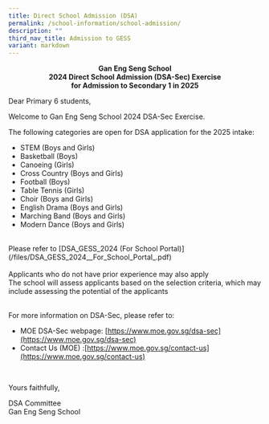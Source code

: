 ```yaml
---
title: Direct School Admission (DSA)
permalink: /school-information/school-admission/
description: ""
third_nav_title: Admission to GESS
variant: markdown
---
```

<p style="text-align:center;"> <strong>Gan Eng Seng School<br>2024 Direct School Admission (DSA-Sec) Exercise<br>for Admission to Secondary 1 in 2025</strong></p>

Dear Primary 6 students,

Welcome to Gan Eng Seng School 2024 DSA-Sec Exercise.

The following categories are open for DSA application for the 2025 intake:

*   STEM (Boys and Girls)
*   Basketball (Boys)
*   Canoeing (Girls)
*   Cross Country (Boys and Girls)
*   Football (Boys)
*   Table Tennis (Girls)
*   Choir (Boys and Girls)
*   English Drama (Boys and Girls)
*   Marching Band (Boys and Girls)
*   Modern Dance (Boys and Girls)

<br>
Please refer to  [DSA_GESS_2024 (For School Portal)](/files/DSA_GESS_2024__For_School_Portal_.pdf)
<br><br>
Applicants who do not have prior experience may also apply
<br>
The school will assess applicants based on the selection criteria, which may include assessing the potential of the applicants
<br><br>


For more information on DSA-Sec, please refer to:

*   MOE DSA-Sec webpage:&nbsp;[https://www.moe.gov.sg/dsa-sec](https://www.moe.gov.sg/dsa-sec)
*   Contact Us (MOE) :[https://www.moe.gov.sg/contact-us](https://www.moe.gov.sg/contact-us)

<br>


Yours faithfully,

DSA Committee  
Gan Eng Seng School